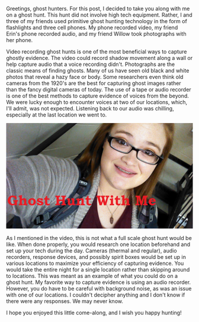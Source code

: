 Greetings, ghost hunters. For this post, I decided to take you along with me on a ghost hunt. This hunt did not involve high tech equipment. Rather, I and three of my friends used primitive ghost hunting technology in the form of flashlights and three cell phones. My phone recorded video, my friend Erin's phone recorded audio, and my friend Willow took photographs with her phone.

Video recording ghost hunts is one of the most beneficial ways to capture ghostly evidence. The video could record shadow movement along a wall or help capture audio that a voice recording didn't. Photographs are the classic means of finding ghosts. Many of us have seen old black and white photos that reveal a hazy face or body. Some researchers even think old cameras from the 1920's are the best for capturing ghost images rather than the fancy digital cameras of today. The use of a tape or audio recorder is one of the best methods to capture evidence of voices from the beyond. We were lucky enough to encounter voices at two of our locations, which, I'll admit, was not expected. Listening back to our audio was chilling, especially at the last location we went to.

[![Ghost Hunt](https://github.com/abbyfincher/01-My-Blog/blob/master/IMG_20180910_070208_228.jpg)](https://www.youtube.com/watch?v=0lGKW_-wxrw)

As I mentioned in the video, this is not what a full scale ghost hunt would be like. When done properly, you would research one location beforehand and set up your tech during the day. Cameras (thermal and regular), audio recorders, response devices, and possibly spirit boxes would be set up in various locations to maximize your efficiency of capturing evidence. You would take the entire night for a single location rather than skipping around to locations. This was meant as an example of what you could do on a ghost hunt. My favorite way to capture evidence is using an audio recorder. However, you do have to be careful with background noise, as was an issue with one of our locations. I couldn't decipher anything and I don't know if there were any responses. We may never know.

I hope you enjoyed this little come-along, and I wish you happy hunting!

